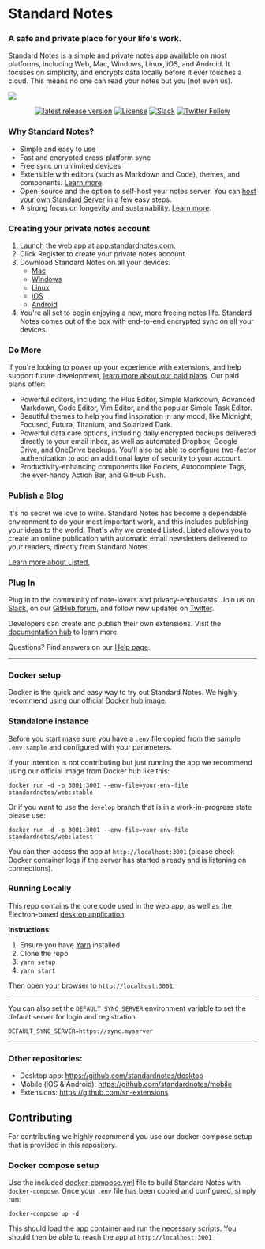 # Standard Notes
### A safe and private place for your life's work.

Standard Notes is a simple and private notes app available on most platforms, including Web, Mac, Windows, Linux, iOS, and Android. It focuses on simplicity, and encrypts data locally before it ever touches a cloud. This means no one can read your notes but you (not even us).

![](https://standardnotes.com/assets/homepage-hero.png)

<div align="center">

[![latest release version](https://img.shields.io/github/v/release/standardnotes/desktop)](https://github.com/standardnotes/desktop/releases)
[![License](https://img.shields.io/github/license/standardnotes/app?color=blue)](https://github.com/standardnotes/app/blob/main/LICENSE)
[![Slack](https://img.shields.io/badge/slack-standardnotes-CC2B5E.svg?style=flat&logo=slack)](https://standardnotes.com/slack)
[![Twitter Follow](https://img.shields.io/badge/follow-%40standardnotes-blue.svg?style=flat&logo=twitter)](https://twitter.com/standardnotes)

</div>

### Why Standard Notes?

- Simple and easy to use
- Fast and encrypted cross-platform sync
- Free sync on unlimited devices
- Extensible with editors (such as Markdown and Code), themes, and components. [Learn more](https://standardnotes.com/features).
- Open-source and the option to self-host your notes server. You can [host your own Standard Server](https://docs.standardnotes.com/self-hosting/getting-started) in a few easy steps.
- A strong focus on longevity and sustainability. [Learn more](https://standardnotes.com/longevity).

### Creating your private notes account

1. Launch the web app at [app.standardnotes.com](https://app.standardnotes.com).
2. Click Register to create your private notes account.
3. Download Standard Notes on all your devices.
	- [Mac](https://standardnotes.com/download/mac)
	- [Windows](https://standardnotes.com/download/windows)
	- [Linux](https://standardnotes.com/download/linux)
	- [iOS](https://standardnotes.com/download/https://itunes.apple.com/us/app/standard-notes/id1285392450?mt=8)
	- [Android](https://play.google.com/store/apps/details?id=com.standardnotes)
4. You're all set to begin enjoying a new, more freeing notes life. Standard Notes comes out of the box with end-to-end encrypted sync on all your devices.

### Do More

If you're looking to power up your experience with extensions, and help support future development, [learn more about our paid plans](https://standardnotes.com/plans). Our paid plans offer:

- Powerful editors, including the Plus Editor, Simple Markdown, Advanced Markdown, Code Editor, Vim Editor, and the popular Simple Task Editor.
- Beautiful themes to help you find inspiration in any mood, like Midnight, Focused, Futura, Titanium, and Solarized Dark.
- Powerful data care options, including daily encrypted backups delivered directly to your email inbox, as well as automated Dropbox, Google Drive, and OneDrive backups. You'll also be able to configure two-factor authentication to add an additional layer of security to your account.
- Productivity-enhancing components like Folders, Autocomplete Tags, the ever-handy Action Bar, and GitHub Push.

### Publish a Blog

It's no secret we love to write. Standard Notes has become a dependable environment to do your most important work, and this includes publishing your ideas to the world. That's why we created Listed. Listed allows you to create an online publication with automatic email newsletters delivered to your readers, directly from Standard Notes.

[Learn more about Listed.](https://listed.to/)

### Plug In

Plug in to the community of note-lovers and privacy-enthusiasts. Join us on [Slack](https://standardnotes.com/slack), on our [GitHub forum](https://forum.standardnotes.org), and follow new updates on [Twitter](https://twitter.com/StandardNotes).

Developers can create and publish their own extensions. Visit the [documentation hub](https://docs.standardnotes.com/) to learn more.

Questions? Find answers on our [Help page](https://standardnotes.com/help).

---

### Docker setup

Docker is the quick and easy way to try out Standard Notes. We highly recommend using our official [Docker hub image](https://hub.docker.com/repository/docker/standardnotes/web).

### Standalone instance

Before you start make sure you have a `.env` file copied from the sample `.env.sample` and configured with your parameters.

If your intention is not contributing but just running the app we recommend using our official image from Docker hub like this:
```
docker run -d -p 3001:3001 --env-file=your-env-file standardnotes/web:stable
```

Or if you want to use the `develop` branch that is in a work-in-progress state please use:
```
docker run -d -p 3001:3001 --env-file=your-env-file standardnotes/web:latest
```

You can then access the app at `http://localhost:3001` (please check Docker container logs if the server has started already and is listening on connections).

### Running Locally

This repo contains the core code used in the web app, as well as the Electron-based [desktop application](https://github.com/standardnotes/desktop).

**Instructions:**

1. Ensure you have [Yarn](https://classic.yarnpkg.com) installed
1. Clone the repo
1. `yarn setup`
1. `yarn start`

Then open your browser to `http://localhost:3001`.

---

You can also set the `DEFAULT_SYNC_SERVER` environment variable to set the default server for login and registration.

```
DEFAULT_SYNC_SERVER=https://sync.myserver
```

---

### Other repositories:

- Desktop app: https://github.com/standardnotes/desktop
- Mobile (iOS & Android): https://github.com/standardnotes/mobile
- Extensions: https://github.com/sn-extensions

## Contributing

For contributing we highly recommend you use our docker-compose setup that is provided in this repository.

### Docker compose setup

Use the included [docker-compose.yml](docker-compose.yml) file to build Standard Notes with `docker-compose`. Once your `.env` file has been copied and configured, simply run:

```
docker-compose up -d
```

This should load the app container and run the necessary scripts. You should then be able to reach the app at `http://localhost:3001`
